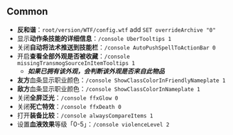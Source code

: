 ## Common

- **反和谐**：`root/version/WTF/config.wtf` add `SET overrideArchive "0"`
- 显示**动作条技能的详细信息**：`/console UberTooltips 1`
- 关闭**自动将法术推送到技能栏**：`/console AutoPushSpellToActionBar 0`
- 开启**查看全部外观是否被收藏**：`/console missingTransmogSourceInItemTooltips 1`
  - **_如果已拥有该外观，会判断该外观是否来自此物品_**
- **友方**血条显示职业颜色：`/console ShowClassColorInFriendlyNameplate 1`
- **敌方**血条显示职业颜色：`/console ShowClassColorInNameplate 1`
- 关闭**全屏泛光**：`/console ffxGlow 0`
- 关闭**死亡特效**：`/console ffxDeath 0`
- 打开**装备比较**：`/console alwaysCompareItems 1`
- 设置**血液效果**等级「0-5」：`/console violenceLevel 2`
